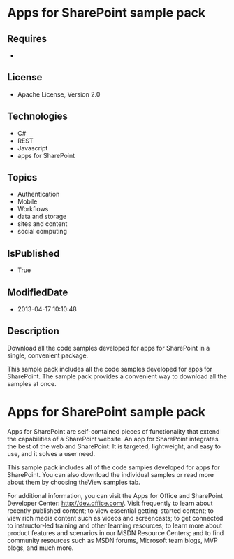# Apps for SharePoint sample pack
## Requires
* 
## License
* Apache License, Version 2.0
## Technologies
* C#
* REST
* Javascript
* apps for SharePoint
## Topics
* Authentication
* Mobile
* Workflows
* data and storage
* sites and content
* social computing
## IsPublished
* True
## ModifiedDate
* 2013-04-17 10:10:48
## Description

<div id="header">Download all the code samples developed for apps for SharePoint in a single, convenient package.</div>
<div id="mainSection">
<div id="mainBody">
<div class="introduction">
<p>This sample pack includes all the code samples developed for apps for SharePoint. The sample pack provides a convenient way to download all the samples at once.</p>
</div>
<h1 class="heading">Apps for SharePoint sample pack</h1>
<div class="section" id="sectionSection0">
<p>Apps for SharePoint are self-contained pieces of functionality that extend the capabilities of a SharePoint website. An app for SharePoint integrates the best of the web and SharePoint: It is targeted, lightweight, and easy to use, and it solves a user need.</p>
<p>This sample pack includes all of the code samples developed for apps for SharePoint. You can also download the individual samples or read more about them by choosing the<span class="ui">View samples</span> tab.</p>
<p>For additional information, you can visit the Apps for Office and SharePoint Developer Center:
<a href="http://dev.office.com/" target="_blank">http://dev.office.com/</a>. Visit frequently to learn about recently published content; to view essential getting-started content; to view rich media content such as videos and screencasts; to get connected to
 instructor-led training and other learning resources; to learn more about product features and scenarios in our MSDN Resource Centers; and to find community resources such as MSDN forums, Microsoft team blogs, MVP blogs, and much more.</p>
</div>
</div>
</div>
